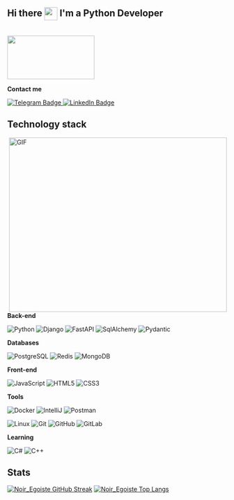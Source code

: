 ## Hi there <img src="https://media.giphy.com/media/hvRJCLFzcasrR4ia7z/giphy.gif" align="center" width="30px"/> I'm a Python Developer
<br>
<img src="https://media.giphy.com/media/WUlplcMpOCEmTGBtBW/giphy.gif" width="200" height="100">	

**Contact me**

 <a href="https://t.me/Noir_Egoiste">
    <img src="https://img.shields.io/badge/Telegram-Noir_Egoiste?style=for-the-badge&logo=telegram&logoColor=blue&labelColor=white&color=%232AABEE" alt="Telegram Badge"/>
</a>
<a href="https://www.linkedin.com/in/dmitrey-kurchin-625782244/">
    <img src="https://img.shields.io/badge/LinkedIn-blue?style=for-the-badge&logo=linkedin&logoColor=white" alt="LinkedIn Badge"/>
</a>

## Technology stack

<img align="right" alt="GIF" src="https://media.giphy.com/media/3NE7JhJgZBHlMfmNEa/giphy.gif" width="500" height="400" raw="true"/>

**Back-end**

![Python](https://img.shields.io/badge/python--Noir?style=flat-square&logo=python&logoColor=yellow&color=yellow)
![Django](https://img.shields.io/badge/-Django-0aad48?style=flat-square&logo=Django)
![FastAPI](https://img.shields.io/badge/-FastAPI-%2300C7B7?style=flat-square&logo=FastAPI)
![SqlAlchemy](https://img.shields.io/badge/-SqlAlchemy-FCA121?style=flat-square&logo=SqlAlchemy)
![Pydantic](https://img.shields.io/badge/Pydantic-white?style=flat-square&logo=pydantic&logoColor=red&color=%23540e38&link=https%3A%2F%2Fdocs.pydantic.dev%2Flatest%2F)

**Databases**

![PostgreSQL](https://camo.githubusercontent.com/7bf012dbc1e9ea0ac6740e661e9a0c8ae9e49314f21eb4ab92a9f015c27d19df/68747470733a2f2f696d672e736869656c64732e696f2f62616467652f2d506f737467726573716c2d2532333263336535303f7374796c653d666c61742d737175617265266c6f676f3d506f737467726573716c)
![Redis](https://img.shields.io/badge/-Redis-FCA121?style=flat-square&logo=Redis)
![MongoDB](https://img.shields.io/badge/MongoDB-white?style=flat-square&logo=mongodb&logoColor=%234DB33D&color=%23E8E7D5)

**Front-end**

![JavaScript](https://img.shields.io/badge/-JavaScript-%23F7DF1C?style=flat-square&logo=javascript&logoColor=000000&labelColor=%23F7DF1C&color=%23FFCE5A)
![HTML5](https://img.shields.io/badge/-HTML5-%23E44D27?style=flat-square&logo=html5&logoColor=ffffff)
![CSS3](https://img.shields.io/badge/-CSS3-%231572B6?style=flat-square&logo=css3)

**Tools**

![Docker](https://img.shields.io/badge/-Docker-46a2f1?style=flat-square&logo=docker&logoColor=white)
![IntelliJ](https://img.shields.io/badge/-IntelliJ%20IDEA-ffce5a?style=flat-square&logo=jetbrains)
![Postman](https://img.shields.io/badge/Postman-FCA121?style=flat-square&logo=postman)

![Linux](https://img.shields.io/badge/Linux-black?style=flat-square&logo=linux)
![Git](https://img.shields.io/badge/-Git-black?style=flat-square&logo=git)
![GitHub](https://img.shields.io/badge/-GitHub-181717?style=flat-square&logo=github)
![GitLab](https://img.shields.io/badge/-GitLab-FCA121?style=flat-square&logo=gitlab)

**Learning**

![С#](https://img.shields.io/badge/-%D0%A1Sharp-1d72b1?style=flat-square&logo=csharp)
![C++](https://img.shields.io/badge/C%2B%2B-white?style=flat-square&logo=C%2B%2B&logoColor=blue)

## Stats
[![Noir_Egoiste GitHub Streak](http://github-readme-streak-stats.herokuapp.com?user=NoirEgoiste&theme=nightowl)](https://git.io/streak-stats)
[![Noir_Egoiste Top Langs](https://github-readme-stats.vercel.app/api/top-langs/?username=NoirEgoiste&layout=compact&theme=tokyonight)](https://github.com/NoirEgoiste/github-readme-stats)
